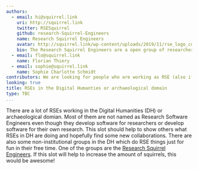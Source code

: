 ```yaml
---
authors:
  - email: hi@squirrel.link
    uri: http://squirrel.link
    twitter: RSESquirrel
    github: research-Squirrel-Engineers
    name: Research Squirrel Engineers
    avatar: http://squirrel.link/wp-content/uploads/2019/11/rse_logo_color-768x252.png
    bio: The Research Squirrel Engineers are a open group of researchers related to Research Software Engineering, Geoinformatics and Cultural Heritage background.
  - email: flo@squirrel.link
    name: Florian Thiery
  - email: sophie@squirrel.link
    name: Sophie Charlotte Schmidt
contributors: We are looking for people who are working as RSE (also if you are not officially named as RSE) in the (digital) humanities / archaeological domain. Contact me for some feedback and if you are interested to join!
looking: true
title: RSEs in the Digital Humanties or archaeological domain
type: TBC
...
```


There are a lot of RSEs working in the Digital Humanities (DH) or archaeological domian. Most of them are not named as Research Software Engineers even though they develop software for researchers or develop software for their own research. This slot should help to show others what RSEs in DH are doing and hopefully find some new collaborations. There are also some non-institutional groups in the DH which do RSE things just for fun in their free time. One of the groups are the [Research Squirrel Engineers](http://squirrel.link). If this slot will help to increase the amount of squirrels, this would be awesome!
